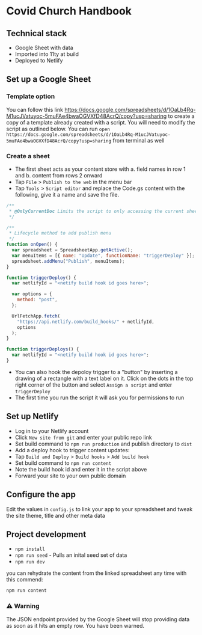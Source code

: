 # Covid Church Handbook

## Technical stack

- Google Sheet with data
- Imported into 11ty at build
- Deployed to Netlify

## Set up a Google Sheet

### Template option

You can follow this link https://docs.google.com/spreadsheets/d/1OaLb4Rq-M1ucJVatuyoc-5muFAe4bwaOGVXfD48AcrQ/copy?usp=sharing to create a copy of a template already created with a script. You will need to modify the script as outlined below.
You can run `open https://docs.google.com/spreadsheets/d/1OaLb4Rq-M1ucJVatuyoc-5muFAe4bwaOGVXfD48AcrQ/copy?usp=sharing` from terminal as well

### Create a sheet

- The first sheet acts as your content store with a. field names in row 1 and b. content from rows 2 onward
- Tap `File` > `Publish to the web` in the menu bar
- Tap `Tools` > `Script editor` and replace the Code.gs content with the following, give it a name and save the file.

```javascript
/**
 * @OnlyCurrentDoc Limits the script to only accessing the current sheet.
 */

/**
 * Lifecycle method to add publish menu
 */
function onOpen() {
  var spreadsheet = SpreadsheetApp.getActive();
  var menuItems = [{ name: "Update", functionName: "triggerDeploy" }];
  spreadsheet.addMenu("Publish", menuItems);
}

function triggerDeploy() {
  var netlifyId = "<netify build hook id goes here>";

  var options = {
    method: "post",
  };

  UrlFetchApp.fetch(
    "https://api.netlify.com/build_hooks/" + netlifyId,
    options
  );
}

function triggerDeploys() {
  var netlifyId = "<netify build hook id goes here>";
}
```

- You can also hook the depoloy trigger to a "button" by inserting a drawing of a rectangle with a text label on it. Click on the dots in the top right corner of the button and select `Assign a script` and enter `triggerDeploy`
- The first time you run the script it will ask you for permissions to run

## Set up Netlify

- Log in to your Netlify account
- Click `New site from git` and enter your public repo link
- Set build command to `npm run production` and publish directory to `dist`
- Add a deploy hook to trigger content updates:
- Tap `Build and Deploy` > `Build hooks` > `Add build hook`
- Set build command to `npm run content`
- Note the build hook id and enter it in the script above
- Forward your site to your own public domain

## Configure the app

Edit the values in `config.js` to link your app to your spreadsheet and tweak the site theme, title and other meta data

## Project development

- `npm install`
- `npm run seed` - Pulls an inital seed set of data
- `npm run dev`

you can rehydrate the content from the linked spreadsheet any time with this commend:

```bash
npm run content
```

### ⚠️ Warning

The JSON endpoint provided by the Google Sheet will stop providing data as soon as it hits an empty row. You have been warned.
